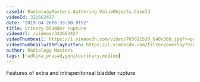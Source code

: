 ```yaml
---
caseId: RadiologyMasters.Authoring.ValueObjects.CaseId
videoId: 322662427
date: "2019-04-26T6:33:50.015Z"
title: Urinary bladder rupture
videoUrl: /videos/322662427
videoThumbnail: https://i.vimeocdn.com/video/765611530_640x360.jpg?r=pad
videoThumbnailwithPlayButton: https://i.vimeocdn.com/filter/overlay?src0=https://i.vimeocdn.com/video/765611530_640x360.jpg?r=pad&src1=http%3A%2F%2Ff.vimeocdn.com%2Fp%2Fimages%2Fcrawler_play.png
author: Radiology Masters
tags: [radhika_prasad,genitourinary,medium]
---
```


Features of extra and intraperitoneal bladder rupture